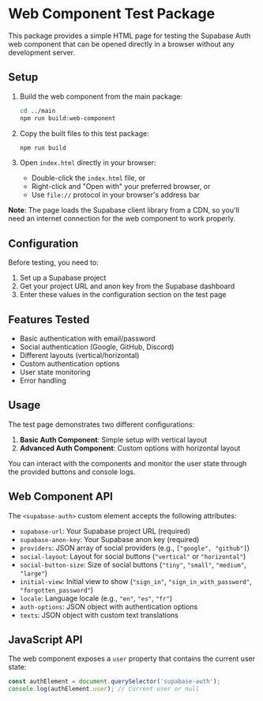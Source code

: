# Web Component Test Package

This package provides a simple HTML page for testing the Supabase Auth web component that can be opened directly in a browser without any development server.

## Setup

1. Build the web component from the main package:
   ```bash
   cd ../main
   npm run build:web-component
   ```

2. Copy the built files to this test package:
   ```bash
   npm run build
   ```

3. Open `index.html` directly in your browser:
   - Double-click the `index.html` file, or
   - Right-click and "Open with" your preferred browser, or
   - Use `file://` protocol in your browser's address bar

**Note**: The page loads the Supabase client library from a CDN, so you'll need an internet connection for the web component to work properly.

## Configuration

Before testing, you need to:

1. Set up a Supabase project
2. Get your project URL and anon key from the Supabase dashboard
3. Enter these values in the configuration section on the test page

## Features Tested

- Basic authentication with email/password
- Social authentication (Google, GitHub, Discord)
- Different layouts (vertical/horizontal)
- Custom authentication options
- User state monitoring
- Error handling

## Usage

The test page demonstrates two different configurations:

1. **Basic Auth Component**: Simple setup with vertical layout
2. **Advanced Auth Component**: Custom options with horizontal layout

You can interact with the components and monitor the user state through the provided buttons and console logs.

## Web Component API

The `<supabase-auth>` custom element accepts the following attributes:

- `supabase-url`: Your Supabase project URL (required)
- `supabase-anon-key`: Your Supabase anon key (required)
- `providers`: JSON array of social providers (e.g., `["google", "github"]`)
- `social-layout`: Layout for social buttons (`"vertical"` or `"horizontal"`)
- `social-button-size`: Size of social buttons (`"tiny"`, `"small"`, `"medium"`, `"large"`)
- `initial-view`: Initial view to show (`"sign_in"`, `"sign_in_with_password"`, `"forgotten_password"`)
- `locale`: Language locale (e.g., `"en"`, `"es"`, `"fr"`)
- `auth-options`: JSON object with authentication options
- `texts`: JSON object with custom text translations

## JavaScript API

The web component exposes a `user` property that contains the current user state:

```javascript
const authElement = document.querySelector('supabase-auth');
console.log(authElement.user); // Current user or null
```
